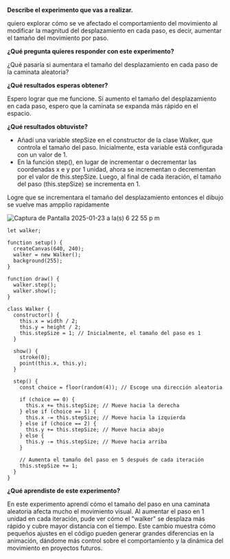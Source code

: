 **Describe el experimento que vas a realizar.**

quiero explorar cómo se ve afectado el comportamiento del movimiento al modificar la magnitud del desplazamiento en cada paso, es decir, aumentar el tamaño del movimiento por paso.

**¿Qué pregunta quieres responder con este experimento?**

¿Qué pasaría si aumentara el tamaño del desplazamiento en cada paso de la caminata aleatoria?

**¿Qué resultados esperas obtener?**

Espero lograr que me funcione. Si aumento el tamaño del desplazamiento en cada paso, espero que la caminata se expanda más rápido en el espacio.

**¿Qué resultados obtuviste?**

- Añadí una variable stepSize en el constructor de la clase Walker, que controla el tamaño del paso. Inicialmente, esta variable está configurada con un valor de 1.
- En la función step(), en lugar de incrementar o decrementar las coordenadas x e y por 1 unidad, ahora se incrementan o decrementan por el valor de this.stepSize. Luego, al final de cada iteración, el tamaño del paso (this.stepSize) se incrementa en 1.

Logre que se incrementara el tamaño del desplazamiento entonces el dibujo se vuelve mas ampplio rapidamente

![Captura de Pantalla 2025-01-23 a la(s) 6 22 55 p  m](https://github.com/user-attachments/assets/4b966d85-5d21-4e6c-b19e-e5c213aec79f)

```
let walker;

function setup() {
  createCanvas(640, 240);
  walker = new Walker();
  background(255);
}

function draw() {
  walker.step();
  walker.show();
}

class Walker {
  constructor() {
    this.x = width / 2;
    this.y = height / 2;
    this.stepSize = 1; // Inicialmente, el tamaño del paso es 1
  }

  show() {
    stroke(0);
    point(this.x, this.y);
  }

  step() {
    const choice = floor(random(4)); // Escoge una dirección aleatoria

    if (choice == 0) {
      this.x += this.stepSize; // Mueve hacia la derecha
    } else if (choice == 1) {
      this.x -= this.stepSize; // Mueve hacia la izquierda
    } else if (choice == 2) {
      this.y += this.stepSize; // Mueve hacia abajo
    } else {
      this.y -= this.stepSize; // Mueve hacia arriba
    }

    // Aumenta el tamaño del paso en 5 después de cada iteración
    this.stepSize += 1;
  }
}
```

**¿Qué aprendiste de este experimento?**

En este experimento aprendí cómo el tamaño del paso en una caminata aleatoria afecta mucho el movimiento visual. Al aumentar el paso en 1 unidad en cada iteración, pude ver cómo el "walker" se desplaza más rápido y cubre mayor distancia con el tiempo. Este cambio muestra cómo pequeños ajustes en el código pueden generar grandes diferencias en la animación, dándome más control sobre el comportamiento y la dinámica del movimiento en proyectos futuros.
